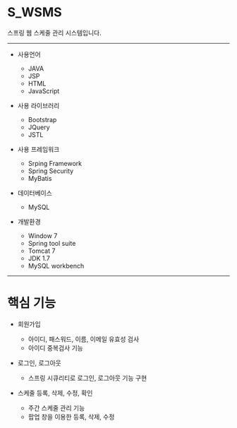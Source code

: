 # S_WSMS
스프링 웹 스케줄 관리 시스템입니다.

***
* 사용언어
	* JAVA
	* JSP
	* HTML
	* JavaScript
	
* 사용 라이브러리
	* Bootstrap
	* JQuery
	* JSTL
	
* 사용 프레임워크
	* Srping Framework
	* Spring Security
	* MyBatis
	
* 데이터베이스
	* MySQL
	
* 개발환경
	* Window 7
	* Spring tool suite
	* Tomcat 7
	* JDK 1.7
	* MySQL workbench
***

# 핵심 기능
* 회원가입
	* 아이디, 패스워드, 이름, 이메일 유효성 검사
	* 아이디 중복검사 기능
	
* 로그인, 로그아웃
	* 스프링 시큐리티로 로그인, 로그아웃 기능 구현

* 스케줄 등록, 삭제, 수정, 확인
	* 주간 스케줄 관리 기능
	* 팝업 창을 이용한 등록, 삭제, 수정
